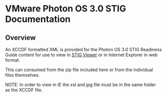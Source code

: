 # VMware Photon OS 3.0 STIG Documentation

## Overview
An XCCDF formatted XML is provided for the Photon OS 3.0 STIG Readiness Guide content for use to view in [STIG Viewer](https://public.cyber.mil/stigs/stig-viewing-tools/) or in Internet Explorer in web format.  

This can consumed from the zip file included here or from the individual files themselves.

NOTE: In order to view in IE the xsl and jpg file must be in the same folder as the XCCDF file.
